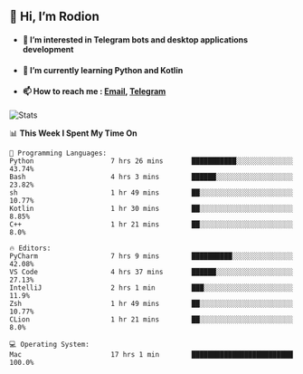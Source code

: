 ## 👋 Hi, I’m Rodion
- #### 👀 I’m interested in Telegram bots and desktop applications development
- #### 🌱 I’m currently learning Python and Kotlin
- #### 📫 How to reach me : [Email](mailto:me@lavn.ml), [Telegram](https://t.me/fast_geek)

![Stats](https://github-readme-stats.vercel.app/api?username=fast-geek&show_icons=true&theme=react&hide=issues&count_private=true&layout=compact)


<!--START_SECTION:waka-->
📊 **This Week I Spent My Time On** 

```text
💬 Programming Languages: 
Python                   7 hrs 26 mins       ███████████░░░░░░░░░░░░░░   43.74% 
Bash                     4 hrs 3 mins        ██████░░░░░░░░░░░░░░░░░░░   23.82% 
sh                       1 hr 49 mins        ██░░░░░░░░░░░░░░░░░░░░░░░   10.77% 
Kotlin                   1 hr 30 mins        ██░░░░░░░░░░░░░░░░░░░░░░░   8.85% 
C++                      1 hr 21 mins        ██░░░░░░░░░░░░░░░░░░░░░░░   8.0%

🔥 Editors: 
PyCharm                  7 hrs 9 mins        ██████████░░░░░░░░░░░░░░░   42.08% 
VS Code                  4 hrs 37 mins       ██████░░░░░░░░░░░░░░░░░░░   27.13% 
IntelliJ                 2 hrs 1 min         ███░░░░░░░░░░░░░░░░░░░░░░   11.9% 
Zsh                      1 hr 49 mins        ██░░░░░░░░░░░░░░░░░░░░░░░   10.77% 
CLion                    1 hr 21 mins        ██░░░░░░░░░░░░░░░░░░░░░░░   8.0%

💻 Operating System: 
Mac                      17 hrs 1 min        █████████████████████████   100.0%

```


<!--END_SECTION:waka-->

